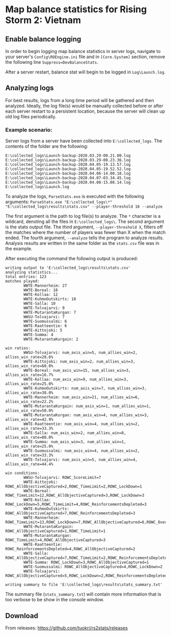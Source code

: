 # Map balance statistics for Rising Storm 2: Vietnam

## Enable balance logging

In order to begin logging map balance statistics in server logs,
navigate to your server's `Config\ROEngine.ini` file and in `[Core.System]`
section, remove the following line `Suppress=DevBalanceStats`.

After a server restart, balance stat will begin to be logged in `Log\Launch.log`. 

## Analyzing logs

For best results, logs from a long time period will be gathered and then analyzed.
Ideally, the log file(s) would be manually collected before or after each server restart
to a persistent location, because the server will clean up old log files periodically.

### Example scenario:

Server logs from a server have been collected into `E:\collected_logs`.
The contents of the folder are the following:
```
E:\collected_logs\Launch-backup-2020.03.29-00.21.00.log
E:\collected_logs\Launch-backup-2020.03.29-00.23.36.log
E:\collected_logs\Launch-backup-2020.04.05-19.13.57.log
E:\collected_logs\Launch-backup-2020.04.05-19.52.52.log
E:\collected_logs\Launch-backup-2020.04.06-14.00.18.log
E:\collected_logs\Launch-backup-2020.04.07-03.34.45.log
E:\collected_logs\Launch-backup-2020.04.08-15.08.14.log
E:\collected_logs\Launch.log
```

To analyze the logs, `ParseStats.exe` is executed with the following arguments:
`ParseStats.exe "E:\collected_logs\*" "E:\collected_logs\results\stats.csv"
--player-threshold 16 --analyze`

The first argument is the path to log file(s) to analyze.
The `*` character is a wildcard, denoting all the files in `E:\collected_logs\`.
The second argument is the stats output file. The third argument, `--player-threshold X`, filters
off the matches where the number of players was fewer than X when the match ended. The fourth
argument, `--analyze` tells the program to analyze results. Analysis results are written in the
same folder as the `stats.csv` file was in the example.

After executing the command the following output is produced:
```
writing output to 'E:\collected_logs\results\stats.csv'
analyzing statistics...
total entries: 123
matches played:
        WWTE-Mannerheim: 27
        WWTE-Boreal: 18
        WWTE-Kollaa: 12
        WWTE-KuhmoOutskirts: 10
        WWTE-Salla: 10
        WWTE-Tolvajarvi: 9
        WWTE-MutarantaKurgan: 7
        WWSU-Tolvajarvi: 7
        WWTE-Suomussalmi: 6
        WWTE-Raatteentie: 6
        WWTE-Aittojoki: 5
        WWTE-Summa: 4
        WWTE-MutarantaKurgain: 2

win ratios:
        WWSU-Tolvajarvi: num_axis_win=5, num_allies_win=2, allies_win_rate=28.6%
        WWTE-Aittojoki: num_axis_win=2, num_allies_win=3, allies_win_rate=60.0%
        WWTE-Boreal: num_axis_win=15, num_allies_win=3, allies_win_rate=16.7%
        WWTE-Kollaa: num_axis_win=9, num_allies_win=3, allies_win_rate=25.0%
        WWTE-KuhmoOutskirts: num_axis_win=7, num_allies_win=3, allies_win_rate=30.0%
        WWTE-Mannerheim: num_axis_win=21, num_allies_win=6, allies_win_rate=22.2%
        WWTE-MutarantaKurgain: num_axis_win=1, num_allies_win=1, allies_win_rate=50.0%
        WWTE-MutarantaKurgan: num_axis_win=4, num_allies_win=3, allies_win_rate=42.9%
        WWTE-Raatteentie: num_axis_win=4, num_allies_win=2, allies_win_rate=33.3%
        WWTE-Salla: num_axis_win=2, num_allies_win=8, allies_win_rate=80.0%
        WWTE-Summa: num_axis_win=3, num_allies_win=1, allies_win_rate=25.0%
        WWTE-Suomussalmi: num_axis_win=4, num_allies_win=2, allies_win_rate=33.3%
        WWTE-Tolvajarvi: num_axis_win=5, num_allies_win=4, allies_win_rate=44.4%

win conditions:
        WWSU-Tolvajarvi: ROWC_ScoreLimit=7
        WWTE-Aittojoki: ROWC_AllObjectiveCaptured=2,ROWC_TimeLimit=2,ROWC_LockDown=1
        WWTE-Boreal: ROWC_TimeLimit=12,ROWC_AllObjectiveCaptured=3,ROWC_LockDown=3
        WWTE-Kollaa: ROWC_LockDown=5,ROWC_TimeLimit=4,ROWC_ReinforcementsDepleted=3
        WWTE-KuhmoOutskirts: ROWC_AllObjectiveCaptured=7,ROWC_ReinforcementsDepleted=3
        WWTE-Mannerheim: ROWC_TimeLimit=13,ROWC_LockDown=7,ROWC_AllObjectiveCaptured=6,ROWC_OverTime=1
        WWTE-MutarantaKurgain: ROWC_AllObjectiveCaptured=1,ROWC_TimeLimit=1
        WWTE-MutarantaKurgan: ROWC_TimeLimit=4,ROWC_AllObjectiveCaptured=3
        WWTE-Raatteentie: ROWC_ReinforcementsDepleted=4,ROWC_AllObjectiveCaptured=2
        WWTE-Salla: ROWC_AllObjectiveCaptured=7,ROWC_TimeLimit=2,ROWC_ReinforcementsDepleted=1
        WWTE-Summa: ROWC_LockDown=3,ROWC_AllObjectiveCaptured=1
        WWTE-Suomussalmi: ROWC_AllObjectiveCaptured=4,ROWC_LockDown=2
        WWTE-Tolvajarvi: ROWC_AllObjectiveCaptured=5,ROWC_LockDown=2,ROWC_ReinforcementsDepleted=1,ROWC_TimeLimit=1

writing summary to file 'E:\collected_logs\results\stats_summary.txt'
```

The summary file (`stats_summary.txt`) will contain more information that is too
verbose to be show in the console window.

## Download

From releases: https://github.com/tuokri/rs2stats/releases
